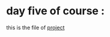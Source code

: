 # day five of course :
this is the file of [project](https://github.com/firaskhalayleh-it/finalProjectFirstCourse)

